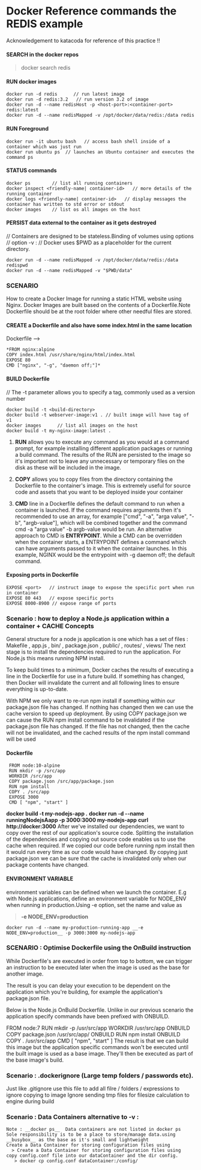# Docker Reference commands the REDIS example
 Acknowledgement to katacoda for reference of this practice !!

#### SEARCH in the docker repos
  > docker search redis

#### RUN docker images
  ```
  docker run -d redis      // run latest image
  docker run -d redis:3.2   // run version 3.2 of image
  docker run -d --name redisHost -p <host-port>:<container-port> redis:latest
  docker run -d --name redisMapped -v /opt/docker/data/redis:/data redis
 ```
#### RUN Foreground 
  ```
  docker run -it ubuntu bash   // access bash shell inside of a container which was just run
  docker run ubuntu ps  // launches an Ubuntu container and executes the command ps
  ```
#### STATUS commands
  ```
  docker ps        // list all running containers
  docker inspect <friendly-name| container-id>   // more details of the running container
  docker logs <friendly-name| container-id>   // display messages the container has written to std error or stdout
  docker images    // list os all images on the host
  ```
#### PERSIST data external to the container as it gets destroyed 
  // Containers are designed to be stateless.Binding of volumes using options
  // option -v <host-dir>:<container-dir>
  // Docker uses $PWD as a placeholder for the current directory.
  ```
  docker run -d --name redisMapped -v /opt/docker/data/redis:/data redispwd
  docker run -d --name redisMapped -v "$PWD/data"
  ```
### SCENARIO 
How to create a Docker Image for running a static HTML website using Nginx. Docker Images are built based on the contents of a Dockerfile.Note Dockerfile should be at the root folder where other needful files are stored.

#### CREATE a Dockerfile and also have some index.html in the same location
Dockerfile -->
  ```
  *FROM nginx:alpine
  COPY index.html /usr/share/nginx/html/index.html
  EXPOSE 80
  CMD ["nginx", "-g", "daemon off;"]*
  ```
#### BUILD Dockerfile 
  // The -t parameter allows you to specify a tag, commonly used as a version number
  ```
  docker build -t <build-directory>
  docker build -t webserver-image:v1 . // built image will have tag of v1
  docker images      // list all images on the host
  docker build -t my-nginx-image:latest .
  ```
1. __RUN__ <command> allows you to execute any command as you would at a command prompt, for example installing different application packages or running a build command. The results of the RUN are persisted to the image so it's important not to leave any unnecessary or temporary files on the disk as these will be included in the image.

2. __COPY__ <src> <dest> allows you to copy files from the directory containing the Dockerfile to the container's image. This is extremely useful for source code and assets that you want to be deployed inside your container

3. __CMD__ line in a Dockerfile defines the default command to run when a container is launched. If the command requires arguments then it's recommended to use an array, for example ["cmd", "-a", "arga value", "-b", "argb-value"], which will be combined together and the command cmd -a "arga value" -b argb-value would be run.
  An alternative approach to CMD is __ENTRYPOINT__. While a CMD can be overridden when the container starts, a ENTRYPOINT defines a command which can have arguments passed to it when the container launches.
In this example, NGINX would be the entrypoint with -g daemon off; the default command.

#### Exposing ports in Dockerfile 
  ```
  EXPOSE <port>   // instruct image to expose the specific port when run in container
  EXPOSE 80 443   // expose specific ports
  EXPOSE 8000-8900 // expose range of ports
  ```
### Scenario : how to deploy a Node.js application within a container + CACHE Concepts
General structure for a node js application is one which has a set of files :
 Makefile , app.js , bin/ , package.json , public/ , routes/ , views/
 The next stage is to install the dependencies required to run the application. For Node.js this means running NPM install.

To keep build times to a minimum, Docker caches the results of executing a line in the Dockerfile for use in a future build. If something has changed, then Docker will invalidate the current and all following lines to ensure everything is up-to-date.

With NPM we only want to re-run npm install if something within our package.json file has changed. If nothing has changed then we can use the cache version to speed up deployment. By using COPY package.json <dest> we can cause the RUN npm install command to be invalidated if the package.json file has changed. If the file has not changed, then the cache will not be invalidated, and the cached results of the npm install command will be used
 
#### Dockerfile
  ```
   FROM node:10-alpine
   RUN mkdir -p /src/app
   WORKDIR /src/app
   COPY package.json /src/app/package.json
   RUN npm install
   COPY . /src/app
   EXPOSE 3000
   CMD [ "npm", "start" ]
  ```
   __docker build -t my-nodejs-app .__
   __docker run -d --name runningNodejsAapp -p 3000:3000 my-nodejs-app__
   __curl http://docker:3000__
After we've installed our dependencies, we want to copy over the rest of our application's source code. Splitting the installation of the dependencies and copying out source code enables us to use the cache when required.
   If we copied our code before running npm install then it would run every time as our code would have changed. By copying just package.json we can be sure that the cache is invalidated only when our package contents have changed.
   
 #### ENVIRONMENT VARIABLE
  environment variables can be defined when we launch the container. E.g with Node.js applications, define an environment variable for NODE_ENV when running in production.Using -e option, set the name and value as 
 > __-e NODE_ENV=production__
  ```
  docker run -d --name my-production-running-app __-e NODE_ENV=production__ -p 3000:3000 my-nodejs-app
  ```
 ###  SCENARIO : Optimise Dockerfile using the OnBuild instruction
   While Dockerfile's are executed in order from top to bottom, we can trigger an instruction to be executed later when the image is used as the base for another image.

The result is you can delay your execution to be dependent on the application which you're building, for example the application's package.json file.

Below is the Node.js OnBuild Dockerfile. Unlike in our previous scenario the application specify commands have been prefixed with ONBUILD.

FROM node:7
RUN mkdir -p /usr/src/app
WORKDIR /usr/src/app
ONBUILD COPY package.json /usr/src/app/
ONBUILD RUN npm install
ONBUILD COPY . /usr/src/app
CMD [ "npm", "start" ]
The result is that we can build this image but the application specific commands won't be executed until the built image is used as a base image. They'll then be executed as part of the base image's build.

### Scenario : .dockerignore (Large temp folders / passwords etc).
  Just like .gitignore use this file to add all filre / folders / expressions to ignore copying to image
  Ignore sending tmp files for filesize calculation to engine during build

### Scenario : Data Containers alternative to -v <host-dir>:<container-dir>
    Note : __docker ps__  Data containers are not listed in docker ps
    Sole responsibility is to be a place to store/manage data.using __busybox__ as the base as it's small and lightweight
    Create a Data Container for storing configuration files using 
      > Create a Data Container for storing configuration files using 
    copy config.conf file into our dataContainer and the dir config.
       > docker cp config.conf dataContainer:/config/
    
 
